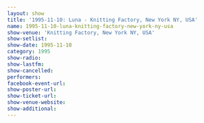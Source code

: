 ```yaml
---
layout: show
title: '1995-11-10: Luna - Knitting Factory, New York NY, USA'
name: 1995-11-10-luna-knitting-factory-new-york-ny-usa
show-venue: 'Knitting Factory, New York NY, USA'
show-setlist: 
show-date: 1995-11-10
category: 1995
show-radio: 
show-lastfm: 
show-cancelled: 
performers: 
facebook-event-url: 
show-poster-url: 
show-ticket-url: 
show-venue-website: 
show-additional: 
---
```


